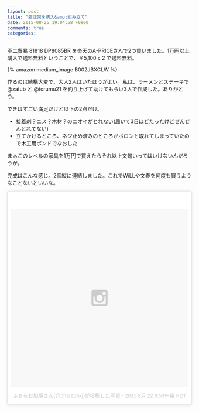 ```yaml
---
layout: post
title: "雑誌架を購入&amp;組み立て"
date: 2015-08-25 19:04:58 +0900
comments: true
categories: 
---
```


不二貿易 81818 DP8085BR を楽天のA-PRICEさんで2つ買いました。1万円以上購入で送料無料ということで、￥5,100 x 2 で送料無料。

{% amazon medium_image B002JBXCLW %}

作るのは結構大変で、大人2人はいたほうがよい。私は、ラーメンとステーキで @zatub と @torumu21 を釣り上げて助けてもらい3人で作成した。ありがとう。

できはすごい満足だけど以下の2点だけ。

  - 接着剤？ニス？木材？のニオイがとれない(届いて3日ほどたったけどぜんぜんとれてない)
  - 立てかけるところ、ネジ止め済みのところがポロンと取れてしまっていたので木工用ボンドでなおした

まぁこのレベルの家具を1万円で買えたらそれ以上文句いってはいけないんだろうが。

完成はこんな感じ。2個縦に連結しました。これでWiLLや文春を何度も買うようなことないといいな。

<blockquote class="instagram-media" data-instgrm-version="4" style=" background:#FFF; border:0; border-radius:3px; box-shadow:0 0 1px 0 rgba(0,0,0,0.5),0 1px 10px 0 rgba(0,0,0,0.15); margin: 1px; max-width:658px; padding:0; width:99.375%; width:-webkit-calc(100% - 2px); width:calc(100% - 2px);"><div style="padding:8px;"> <div style=" background:#F8F8F8; line-height:0; margin-top:40px; padding:50% 0; text-align:center; width:100%;"> <div style=" background:url(data:image/png;base64,iVBORw0KGgoAAAANSUhEUgAAACwAAAAsCAMAAAApWqozAAAAGFBMVEUiIiI9PT0eHh4gIB4hIBkcHBwcHBwcHBydr+JQAAAACHRSTlMABA4YHyQsM5jtaMwAAADfSURBVDjL7ZVBEgMhCAQBAf//42xcNbpAqakcM0ftUmFAAIBE81IqBJdS3lS6zs3bIpB9WED3YYXFPmHRfT8sgyrCP1x8uEUxLMzNWElFOYCV6mHWWwMzdPEKHlhLw7NWJqkHc4uIZphavDzA2JPzUDsBZziNae2S6owH8xPmX8G7zzgKEOPUoYHvGz1TBCxMkd3kwNVbU0gKHkx+iZILf77IofhrY1nYFnB/lQPb79drWOyJVa/DAvg9B/rLB4cC+Nqgdz/TvBbBnr6GBReqn/nRmDgaQEej7WhonozjF+Y2I/fZou/qAAAAAElFTkSuQmCC); display:block; height:44px; margin:0 auto -44px; position:relative; top:-22px; width:44px;"></div></div><p style=" color:#c9c8cd; font-family:Arial,sans-serif; font-size:14px; line-height:17px; margin-bottom:0; margin-top:8px; overflow:hidden; padding:8px 0 7px; text-align:center; text-overflow:ellipsis; white-space:nowrap;"><a href="https://instagram.com/p/6tpNxJkzxL/" style=" color:#c9c8cd; font-family:Arial,sans-serif; font-size:14px; font-style:normal; font-weight:normal; line-height:17px; text-decoration:none;" target="_top">ふぁらお加藤さん(@pharaohkj)が投稿した写真</a> - <time style=" font-family:Arial,sans-serif; font-size:14px; line-height:17px;" datetime="2015-08-23T04:53:51+00:00">2015 8月 22 9:53午後 PDT</time></p></div></blockquote> <script async defer src="//platform.instagram.com/en_US/embeds.js"></script>
